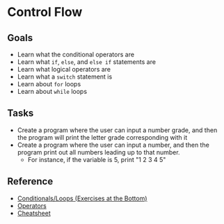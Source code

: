 # Control Flow

## Goals

* Learn what the conditional operators are
* Learn what `if`, `else`, and `else if` statements are
* Learn what logical operators are
* Learn what a `switch` statement is
* Learn about `for` loops
* Learn about `while` loops

## Tasks

* Create a program where the user can input a number grade, and then the program will print the letter grade corresponding with it
* Create a program where the user can input a number, and then the program print out all numbers leading up to that number.
  * For instance, if the variable is 5, print "1 2 3 4 5"

## Reference

* [Conditionals/Loops (Exercises at the Bottom)](https://introcs.cs.princeton.edu/java/13flow/)
* [Operators](https://www.geeksforgeeks.org/operators-in-java/)
* [Cheatsheet](https://introcs.cs.princeton.edu/java/11cheatsheet/)

